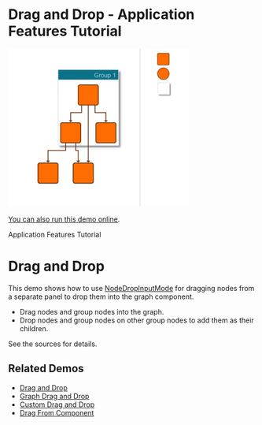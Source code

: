 # Drag and Drop - Application Features Tutorial

<img src="../../resources/image/tutorial03.png" alt="demo-thumbnail" height="320"/>

[You can also run this demo online](https://live.yworks.com/demos/03-tutorial-application-features/drag-and-drop/index.html).

Application Features Tutorial

# Drag and Drop

This demo shows how to use [NodeDropInputMode](https://docs.yworks.com/yfileshtml/#/api/NodeDropInputMode) for dragging nodes from a separate panel to drop them into the graph component.

- Drag nodes and group nodes into the graph.
- Drop nodes and group nodes on other group nodes to add them as their children.

See the sources for details.

## Related Demos

- [Drag and Drop](../../input/draganddrop)
- [Graph Drag and Drop](../../input/graph-drag-and-drop)
- [Custom Drag and Drop](../../input/custom-drag-and-drop)
- [Drag From Component](../../input/drag-from-component)
